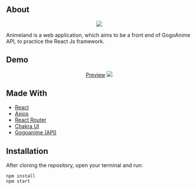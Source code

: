 ## About

<p align="center">
  <img src='https://i.ibb.co/RDg2qXn/banner.png'>
</p>

Animeland is a web application, which aims to be a front end of GogoAnime API, to practice the React Js framework.

## Demo
<p align="center">
  <a href="https://i.ibb.co/x1b5gtH/Composi-o-1-3.gif">Preview</a>
  <img src='https://i.ibb.co/x1b5gtH/Composi-o-1-3.gif'>
</p>

## Made With

- [React](https://reactjs.org/)
- [Axios](https://github.com/axios/axios)
- [React Router](https://reactrouter.com/)
- [Chakra UI](https://chakra-ui.com/)
- [Gogoanime (API)](https://github.com/riimuru/gogoanime-api)

## Installation

After cloning the repository, open your terminal and run:

```
npm install
npm start
```

